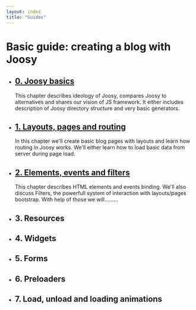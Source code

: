 ```yaml
---
layout: index
title: "Guides"
---
```


# Basic guide: creating a blog with Joosy

*  ## [0. Joosy basics](guides/joosy-basics.html)

    This chapter describes ideology of Joosy, compares Joosy to alternatives and shares our vision of JS framework. It either includes description of Joosy directory structure and very basic generators.

*  ## [1. Layouts, pages and routing](guides/layouts-pages-and-routing.html)
    In this chapter we'll create basic blog pages with layouts and learn how routing in Joosy works. We'll either learn how to load basic data from server during page load.

* ## [2. Elements, events and filters](guides/elements-events-and-filters.html)
    This chapter describes HTML elements and events binding. We'll also discuss Filters, the powerfull system of interaction with layouts/pages bootstrap. With help of those we will………
* ## 3. Resources
* ## 4. Widgets
* ## 5. Forms
* ## 6. Preloaders
* ## 7. Load, unload and loading animations